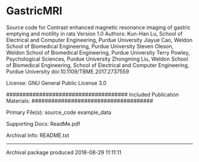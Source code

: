 # GastricMRI
Source code for Contrast enhanced magnetic resonance imaging of gastric emptying and motility in rats
Version 1.0
Authors: 
Kun-Han Lu, School of Electrical and Computer Engineering, Purdue University
Jiayue Cao, Weldon School of Biomedical Engineering, Purdue University
Steven Oleson, Weldon School of Biomedical Engineering, Purdue University
Terry Powley, Psychological Sciences, Purdue University
Zhongming Liu, Weldon School of Biomedical Engineering, School of Electrical and Computer Engineering, Purdue University
doi:10.1109/TBME.2017.2737559
 
 
License: 
GNU General Public License 3.0
 
#####################################
Included Publication Materials:
#####################################
 
Primary File(s): 
source_code
example_data

Supporting Docs: 
 ReadMe.pdf

Archival Info:
README.txt

 
 --------------------------------------------
 Archival package produced 2018-08-29 11:11:11
